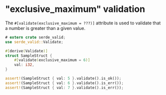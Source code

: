 # "exclusive_maximum" validation

The `#[validate(exclusive_maximum = ???)]` attribute is used to validate that a number is greater than a given value.

```rust
# extern crate serde_valid;
use serde_valid::Validate;

#[derive(Validate)]
struct SampleStruct {
    #[validate(exclusive_maximum = 6)]
    val: i32,
}

assert!(SampleStruct { val: 5 }.validate().is_ok());
assert!(SampleStruct { val: 6 }.validate().is_err());
assert!(SampleStruct { val: 7 }.validate().is_err());
```